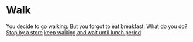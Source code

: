 # Walk 
You decide to go walking. But you forgot to eat breakfast. What do you do?
[Stop by a store](walk/walk.md)
[keep walking and wait until lunch period](walk/walk.md)